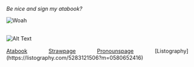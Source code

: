 _Be nice and sign my atabook?_ <br />

![Woah](https://komarev.com/ghpvc/?username=gambling-addict)<br />
<br />



![Alt Text](https://media1.tenor.com/m/AzV1dvXcI3YAAAAd/eloquent-countenance-forcas.gif) <br />




  [Atabook](https://forcas.atabook.org/)　　　　[Strawpage](https://4cas.straw.page/)　　　　[Pronounspage](https://en.pronouns.page/@forcas_)　　　　[Listography](https://listography.com/5283121506?m=0580652416)





<!--
**gambling-addict/gambling-addict** is a ✨ _special_ ✨ repository because its `README.md` (this file) appears on your GitHub profile.

Here are some ideas to get you started:

- 🔭 I’m currently working on ...
- 🌱 I’m currently learning ...
- 👯 I’m looking to collaborate on ...
- 🤔 I’m looking for help with ...
- 💬 Ask me about ...
- 📫 How to reach me: ...
- 😄 Pronouns: ...
- ⚡ Fun fact: ...
-->
